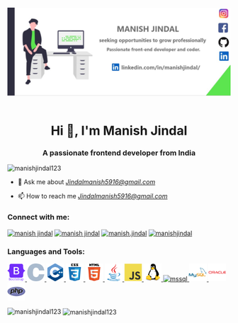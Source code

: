 <div style="padding: 20px 0px;"><img src="./manish.jpg" alt="manish github banner"></div>
<h1 align="center">Hi 👋, I'm Manish Jindal</h1>
<h3 align="center">A passionate frontend developer from India</h3>

<p align="left"> <img src="https://komarev.com/ghpvc/?username=manishjindal123&label=Profile%20views&color=0e75b6&style=flat" alt="manishjindal123" /> </p>

- 💬 Ask me about *Jindalmanish5916@gmail.com*

- 📫 How to reach me *Jindalmanish5916@gmail.com*

<h3 align="left">Connect with me:</h3>
<p align="left">
<a href="https://linkedin.com/in/manish jindal" target="blank"><img align="center" src="https://cdn.jsdelivr.net/npm/simple-icons@3.0.1/icons/linkedin.svg" alt="manish jindal" height="30" width="40" /></a>
<a href="https://fb.com/manish jindal" target="blank"><img align="center" src="https://cdn.jsdelivr.net/npm/simple-icons@3.0.1/icons/facebook.svg" alt="manish jindal" height="30" width="40" /></a>
<a href="https://instagram.com/_manish.jindal_" target="blank"><img align="center" src="https://cdn.jsdelivr.net/npm/simple-icons@3.0.1/icons/instagram.svg" alt="manish.jindal" height="30" width="40" /></a>
<a href="https://www.hackerrank.com/manishjindal" target="blank"><img align="center" src="https://cdn.jsdelivr.net/npm/simple-icons@3.0.1/icons/hackerrank.svg" alt="manishjindal" height="30" width="40" /></a>
</p>

<h3 align="left">Languages and Tools:</h3>
<p align="left"> <a href="https://getbootstrap.com" target="_blank"> <img src="https://raw.githubusercontent.com/devicons/devicon/master/icons/bootstrap/bootstrap-plain-wordmark.svg" alt="bootstrap" width="40" height="40"/> </a> <a href="https://www.cprogramming.com/" target="_blank"> <img src="https://raw.githubusercontent.com/devicons/devicon/master/icons/c/c-original.svg" alt="c" width="40" height="40"/> </a> <a href="https://www.w3schools.com/cpp/" target="_blank"> <img src="https://raw.githubusercontent.com/devicons/devicon/master/icons/cplusplus/cplusplus-original.svg" alt="cplusplus" width="40" height="40"/> </a> <a href="https://www.w3schools.com/css/" target="_blank"> <img src="https://raw.githubusercontent.com/devicons/devicon/master/icons/css3/css3-original-wordmark.svg" alt="css3" width="40" height="40"/> </a> <a href="https://www.w3.org/html/" target="_blank"> <img src="https://raw.githubusercontent.com/devicons/devicon/master/icons/html5/html5-original-wordmark.svg" alt="html5" width="40" height="40"/> </a> <a href="https://www.java.com" target="_blank"> <img src="https://raw.githubusercontent.com/devicons/devicon/master/icons/java/java-original.svg" alt="java" width="40" height="40"/> </a> <a href="https://developer.mozilla.org/en-US/docs/Web/JavaScript" target="_blank"> <img src="https://raw.githubusercontent.com/devicons/devicon/master/icons/javascript/javascript-original.svg" alt="javascript" width="40" height="40"/> </a> <a href="https://www.linux.org/" target="_blank"> <img src="https://raw.githubusercontent.com/devicons/devicon/master/icons/linux/linux-original.svg" alt="linux" width="40" height="40"/> </a> <a href="https://www.microsoft.com/en-us/sql-server" target="_blank"> <img src="https://cdn.worldvectorlogo.com/logos/microsoft-sql-server.svg" alt="mssql" width="40" height="40"/> </a> <a href="https://www.mysql.com/" target="_blank"> <img src="https://raw.githubusercontent.com/devicons/devicon/master/icons/mysql/mysql-original-wordmark.svg" alt="mysql" width="40" height="40"/> </a> <a href="https://www.oracle.com/" target="_blank"> <img src="https://raw.githubusercontent.com/devicons/devicon/master/icons/oracle/oracle-original.svg" alt="oracle" width="40" height="40"/> </a> <a href="https://www.php.net" target="_blank"> <img src="https://raw.githubusercontent.com/devicons/devicon/master/icons/php/php-original.svg" alt="php" width="40" height="40"/> </a> </p>

<p><img align="left" src="https://github-readme-stats.vercel.app/api/top-langs?username=manishjindal123&theme=dark&show_icons=true&locale=en&layout=compact" alt="manishjindal123" /></p>

<p>&nbsp;<img align="center" src="https://github-readme-stats.vercel.app/api?username=manishjindal123&theme=dark&show_icons=true&locale=en" alt="manishjindal123" /></p>
